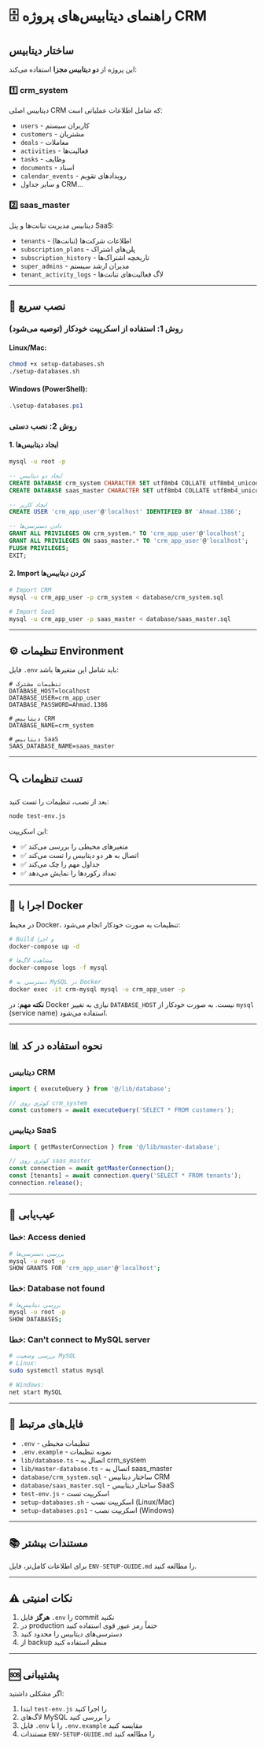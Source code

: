 # 🗄️ راهنمای دیتابیس‌های پروژه CRM

## ساختار دیتابیس

این پروژه از **دو دیتابیس مجزا** استفاده می‌کند:

### 1️⃣ crm_system
دیتابیس اصلی CRM که شامل اطلاعات عملیاتی است:
- `users` - کاربران سیستم
- `customers` - مشتریان
- `deals` - معاملات
- `activities` - فعالیت‌ها
- `tasks` - وظایف
- `documents` - اسناد
- `calendar_events` - رویدادهای تقویم
- و سایر جداول CRM...

### 2️⃣ saas_master
دیتابیس مدیریت تنانت‌ها و پنل SaaS:
- `tenants` - اطلاعات شرکت‌ها (تنانت‌ها)
- `subscription_plans` - پلن‌های اشتراک
- `subscription_history` - تاریخچه اشتراک‌ها
- `super_admins` - مدیران ارشد سیستم
- `tenant_activity_logs` - لاگ فعالیت‌های تنانت‌ها

---

## 🚀 نصب سریع

### روش 1: استفاده از اسکریپت خودکار (توصیه می‌شود)

#### Linux/Mac:
```bash
chmod +x setup-databases.sh
./setup-databases.sh
```

#### Windows (PowerShell):
```powershell
.\setup-databases.ps1
```

### روش 2: نصب دستی

#### 1. ایجاد دیتابیس‌ها
```bash
mysql -u root -p
```

```sql
-- ایجاد دو دیتابیس
CREATE DATABASE crm_system CHARACTER SET utf8mb4 COLLATE utf8mb4_unicode_ci;
CREATE DATABASE saas_master CHARACTER SET utf8mb4 COLLATE utf8mb4_unicode_ci;

-- ایجاد کاربر
CREATE USER 'crm_app_user'@'localhost' IDENTIFIED BY 'Ahmad.1386';

-- دادن دسترسی‌ها
GRANT ALL PRIVILEGES ON crm_system.* TO 'crm_app_user'@'localhost';
GRANT ALL PRIVILEGES ON saas_master.* TO 'crm_app_user'@'localhost';
FLUSH PRIVILEGES;
EXIT;
```

#### 2. Import کردن دیتابیس‌ها
```bash
# Import CRM
mysql -u crm_app_user -p crm_system < database/crm_system.sql

# Import SaaS
mysql -u crm_app_user -p saas_master < database/saas_master.sql
```

---

## ⚙️ تنظیمات Environment

فایل `.env` باید شامل این متغیرها باشد:

```env
# تنظیمات مشترک
DATABASE_HOST=localhost
DATABASE_USER=crm_app_user
DATABASE_PASSWORD=Ahmad.1386

# دیتابیس CRM
DATABASE_NAME=crm_system

# دیتابیس SaaS
SAAS_DATABASE_NAME=saas_master
```

---

## 🔍 تست تنظیمات

بعد از نصب، تنظیمات را تست کنید:

```bash
node test-env.js
```

این اسکریپت:
- ✅ متغیرهای محیطی را بررسی می‌کند
- ✅ اتصال به هر دو دیتابیس را تست می‌کند
- ✅ جداول مهم را چک می‌کند
- ✅ تعداد رکوردها را نمایش می‌دهد

---

## 🐳 اجرا با Docker

در محیط Docker، تنظیمات به صورت خودکار انجام می‌شود:

```bash
# Build و اجرا
docker-compose up -d

# مشاهده لاگ‌ها
docker-compose logs -f mysql

# دسترسی به MySQL در Docker
docker exec -it crm-mysql mysql -u crm_app_user -p
```

**نکته مهم**: در Docker نیازی به تغییر `DATABASE_HOST` نیست. به صورت خودکار از `mysql` (service name) استفاده می‌شود.

---

## 📊 نحوه استفاده در کد

### دیتابیس CRM
```typescript
import { executeQuery } from '@/lib/database';

// کوئری روی crm_system
const customers = await executeQuery('SELECT * FROM customers');
```

### دیتابیس SaaS
```typescript
import { getMasterConnection } from '@/lib/master-database';

// کوئری روی saas_master
const connection = await getMasterConnection();
const [tenants] = await connection.query('SELECT * FROM tenants');
connection.release();
```

---

## 🔧 عیب‌یابی

### خطا: Access denied
```bash
# بررسی دسترسی‌ها
mysql -u root -p
SHOW GRANTS FOR 'crm_app_user'@'localhost';
```

### خطا: Database not found
```bash
# بررسی دیتابیس‌ها
mysql -u root -p
SHOW DATABASES;
```

### خطا: Can't connect to MySQL server
```bash
# بررسی وضعیت MySQL
# Linux:
sudo systemctl status mysql

# Windows:
net start MySQL
```

---

## 📁 فایل‌های مرتبط

- `.env` - تنظیمات محیطی
- `.env.example` - نمونه تنظیمات
- `lib/database.ts` - اتصال به crm_system
- `lib/master-database.ts` - اتصال به saas_master
- `database/crm_system.sql` - ساختار دیتابیس CRM
- `database/saas_master.sql` - ساختار دیتابیس SaaS
- `test-env.js` - اسکریپت تست
- `setup-databases.sh` - اسکریپت نصب (Linux/Mac)
- `setup-databases.ps1` - اسکریپت نصب (Windows)

---

## 📚 مستندات بیشتر

برای اطلاعات کامل‌تر، فایل `ENV-SETUP-GUIDE.md` را مطالعه کنید.

---

## ⚠️ نکات امنیتی

1. **هرگز** فایل `.env` را commit نکنید
2. در production حتماً رمز عبور قوی استفاده کنید
3. دسترسی‌های دیتابیس را محدود کنید
4. از backup منظم استفاده کنید

---

## 🆘 پشتیبانی

اگر مشکلی داشتید:
1. ابتدا `test-env.js` را اجرا کنید
2. لاگ‌های MySQL را بررسی کنید
3. فایل `.env` را با `.env.example` مقایسه کنید
4. مستندات `ENV-SETUP-GUIDE.md` را مطالعه کنید
